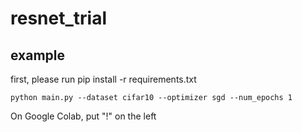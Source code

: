 # resnet_trial

## example 
first, please run pip install -r requirements.txt

```
python main.py --dataset cifar10 --optimizer sgd --num_epochs 1
```
On Google Colab, put "!" on the left
